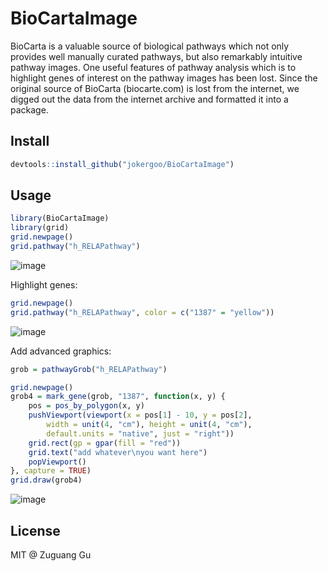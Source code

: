 # BioCartaImage


BioCarta is a valuable source of biological pathways which not only provides
well manually curated pathways, but also remarkably intuitive pathway images.
One useful features of pathway analysis which is to highlight genes of
interest on the pathway images has been lost. Since the original source of
BioCarta (biocarte.com) is lost from the internet, we digged out the data from
the internet archive and formatted it into a package.


## Install

```r
devtools::install_github("jokergoo/BioCartaImage")
```

## Usage

```r
library(BioCartaImage)
library(grid)
grid.newpage()
grid.pathway("h_RELAPathway")
```

![image](https://github.com/jokergoo/IlluminaHumanMethylationEPICv2anno.20a1.hg38/assets/449218/ffc692c2-729f-41cf-a045-bf28168a39c6)


Highlight genes:

```r
grid.newpage()
grid.pathway("h_RELAPathway", color = c("1387" = "yellow"))
```

![image](https://github.com/jokergoo/IlluminaHumanMethylationEPICv2anno.20a1.hg38/assets/449218/89f3a5d6-3b14-4e6c-a4b4-f7469dbb6528)


Add advanced graphics:

```r
grob = pathwayGrob("h_RELAPathway")

grid.newpage()
grob4 = mark_gene(grob, "1387", function(x, y) {
    pos = pos_by_polygon(x, y)
    pushViewport(viewport(x = pos[1] - 10, y = pos[2], 
        width = unit(4, "cm"), height = unit(4, "cm"), 
        default.units = "native", just = "right"))
    grid.rect(gp = gpar(fill = "red"))
    grid.text("add whatever\nyou want here")
    popViewport()
}, capture = TRUE)
grid.draw(grob4)
```

![image](https://github.com/jokergoo/IlluminaHumanMethylationEPICv2anno.20a1.hg38/assets/449218/cef41abf-ec39-4384-9e51-3e3c809ebac0)



## License

MIT @ Zuguang Gu
